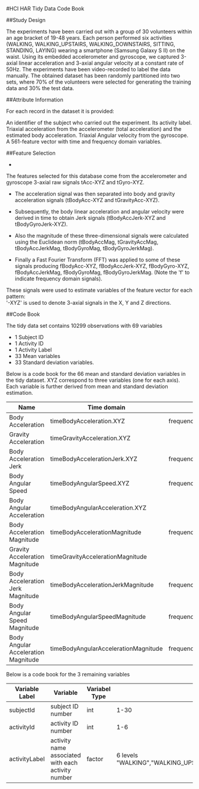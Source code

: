 

#HCI HAR Tidy Data Code Book


##Study Design


The experiments have been carried out with a group of 30 volunteers within an age bracket of 19-48 years. Each person performed six activities (WALKING, WALKING_UPSTAIRS, WALKING_DOWNSTAIRS, SITTING, STANDING, LAYING) wearing a smartphone (Samsung Galaxy S II) on the waist. Using its embedded accelerometer and gyroscope, we captured 3-axial linear acceleration and 3-axial angular velocity at a constant rate of 50Hz. The experiments have been video-recorded to label the data manually. The obtained dataset has been randomly partitioned into two sets, where 70% of the volunteers were selected for generating the training data and 30% the test data. 



##Attribute Information


For each record in the dataset it is provided:

An identifier of the subject who carried out the experiment.
Its activity label.
Triaxial acceleration from the accelerometer (total acceleration) and the estimated body acceleration.
Triaxial Angular velocity from the gyroscope.
A 561-feature vector with time and frequency domain variables.



##Feature Selection 

* 
The features selected for this database come from the accelerometer and gyroscope 3-axial raw signals tAcc-XYZ and tGyro-XYZ. 

* The acceleration signal was then separated into body and gravity acceleration signals (tBodyAcc-XYZ and tGravityAcc-XYZ). 

* Subsequently, the body linear acceleration and angular velocity were derived in time to obtain Jerk signals (tBodyAccJerk-XYZ and tBodyGyroJerk-XYZ). 
* Also the magnitude of these three-dimensional signals were calculated using the Euclidean norm (tBodyAccMag, tGravityAccMag, tBodyAccJerkMag, tBodyGyroMag, tBodyGyroJerkMag). 

* Finally a Fast Fourier Transform (FFT) was applied to some of these signals producing fBodyAcc-XYZ, fBodyAccJerk-XYZ, fBodyGyro-XYZ, fBodyAccJerkMag, fBodyGyroMag, fBodyGyroJerkMag. (Note the 'f' to indicate frequency domain signals). 

These signals were used to estimate variables of the feature vector for each pattern:  
'-XYZ' is used to denote 3-axial signals in the X, Y and Z directions.



##Code Book


The tidy data set contains 10299 observations with 69 variables 
* 1 Subject ID 
* 1 Activity ID
* 1 Activity Label 
* 33 Mean variables
* 33 Standard deviation variables.

Below is a code book for the 66 mean and standard deviation variables in the tidy dataset. 
XYZ correspond to three variables (one for each axis). 
Each variable is further derived from mean and standard deviation estimation.



Name	                               |Time domain	                        |Frequency domain
---------------------------------------|----------------------------------------|-------------------------------------------
Body Acceleration	               |timeBodyAcceleration.XYZ	        |frequencyBodyAcceleration.XYZ
Gravity Acceleration	               |timeGravityAcceleration.XYZ	        |
Body Acceleration Jerk	               |timeBodyAccelerationJerk.XYZ	        |frequencyBodyAccelerationJerk.XYZ
Body Angular Speed	               |timeBodyAngularSpeed.XYZ	        |frequencyBodyAngularSpeed.XYZ
Body Angular Acceleration	       |timeBodyAngularAcceleration.XYZ	        |
Body Acceleration Magnitude	       |timeBodyAccelerationMagnitude	        |frequencyBodyAccelerationMagnitude
Gravity Acceleration Magnitude	       |timeGravityAccelerationMagnitude	|
Body Acceleration Jerk Magnitude       |timeBodyAccelerationJerkMagnitude	|frequencyBodyAccelerationJerkMagnitude
Body Angular Speed Magnitude	       |timeBodyAngularSpeedMagnitude	        |frequencyBodyAngularSpeedMagnitude
Body Angular Acceleration Magnitude    |timeBodyAngularAccelerationMagnitude	|frequencyBodyAngularAccelerationMagnitude

Below is a code book for the 3 remaining variables

Variable Label       |Variable                                            |Variabel Type     |Allowable Values   
---------------------|----------------------------------------------------|------------------|---------------------------------------------------------------------------------------- 
subjectId            |subject ID number                                   |int               |1-30
activityId           |activity ID number                                  |int               |1-6
activityLabel        |activity name associated with each activity number  |factor            |6 levels "WALKING","WALKING_UPSTAIRS","WALKING_DOWNSTAIRS","SITTING","STANDING","LAYING"
